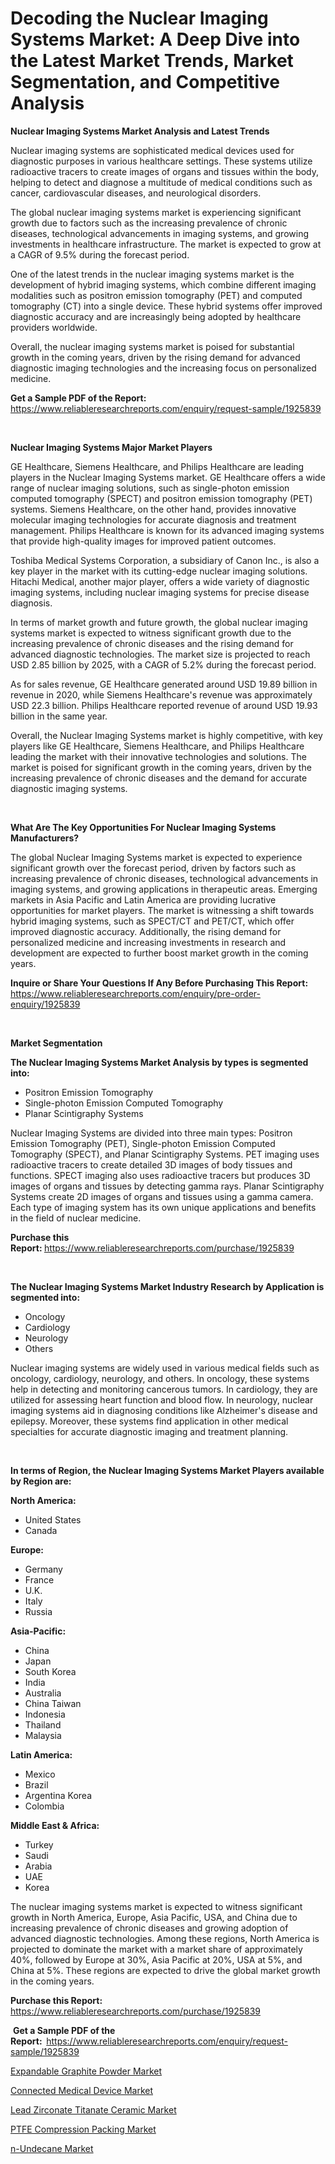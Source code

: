 <p><h1>Decoding the Nuclear Imaging Systems Market: A Deep Dive into the Latest Market Trends, Market Segmentation, and Competitive Analysis</h1></p><p><strong>Nuclear Imaging Systems Market Analysis and Latest Trends</strong></p>
<p><p>Nuclear imaging systems are sophisticated medical devices used for diagnostic purposes in various healthcare settings. These systems utilize radioactive tracers to create images of organs and tissues within the body, helping to detect and diagnose a multitude of medical conditions such as cancer, cardiovascular diseases, and neurological disorders.</p><p>The global nuclear imaging systems market is experiencing significant growth due to factors such as the increasing prevalence of chronic diseases, technological advancements in imaging systems, and growing investments in healthcare infrastructure. The market is expected to grow at a CAGR of 9.5% during the forecast period.</p><p>One of the latest trends in the nuclear imaging systems market is the development of hybrid imaging systems, which combine different imaging modalities such as positron emission tomography (PET) and computed tomography (CT) into a single device. These hybrid systems offer improved diagnostic accuracy and are increasingly being adopted by healthcare providers worldwide.</p><p>Overall, the nuclear imaging systems market is poised for substantial growth in the coming years, driven by the rising demand for advanced diagnostic imaging technologies and the increasing focus on personalized medicine.</p></p>
<p><strong>Get a Sample PDF of the Report:&nbsp;</strong> <a href="https://www.reliableresearchreports.com/enquiry/request-sample/1925839">https://www.reliableresearchreports.com/enquiry/request-sample/1925839</a></p>
<p>&nbsp;</p>
<p><strong>Nuclear Imaging Systems Major Market Players</strong></p>
<p><p>GE Healthcare, Siemens Healthcare, and Philips Healthcare are leading players in the Nuclear Imaging Systems market. GE Healthcare offers a wide range of nuclear imaging solutions, such as single-photon emission computed tomography (SPECT) and positron emission tomography (PET) systems. Siemens Healthcare, on the other hand, provides innovative molecular imaging technologies for accurate diagnosis and treatment management. Philips Healthcare is known for its advanced imaging systems that provide high-quality images for improved patient outcomes.</p><p>Toshiba Medical Systems Corporation, a subsidiary of Canon Inc., is also a key player in the market with its cutting-edge nuclear imaging solutions. Hitachi Medical, another major player, offers a wide variety of diagnostic imaging systems, including nuclear imaging systems for precise disease diagnosis.</p><p>In terms of market growth and future growth, the global nuclear imaging systems market is expected to witness significant growth due to the increasing prevalence of chronic diseases and the rising demand for advanced diagnostic technologies. The market size is projected to reach USD 2.85 billion by 2025, with a CAGR of 5.2% during the forecast period.</p><p>As for sales revenue, GE Healthcare generated around USD 19.89 billion in revenue in 2020, while Siemens Healthcare's revenue was approximately USD 22.3 billion. Philips Healthcare reported revenue of around USD 19.93 billion in the same year.</p><p>Overall, the Nuclear Imaging Systems market is highly competitive, with key players like GE Healthcare, Siemens Healthcare, and Philips Healthcare leading the market with their innovative technologies and solutions. The market is poised for significant growth in the coming years, driven by the increasing prevalence of chronic diseases and the demand for accurate diagnostic imaging systems.</p></p>
<p>&nbsp;</p>
<p><strong>What Are The Key Opportunities For Nuclear Imaging Systems Manufacturers?</strong></p>
<p><p>The global Nuclear Imaging Systems market is expected to experience significant growth over the forecast period, driven by factors such as increasing prevalence of chronic diseases, technological advancements in imaging systems, and growing applications in therapeutic areas. Emerging markets in Asia Pacific and Latin America are providing lucrative opportunities for market players. The market is witnessing a shift towards hybrid imaging systems, such as SPECT/CT and PET/CT, which offer improved diagnostic accuracy. Additionally, the rising demand for personalized medicine and increasing investments in research and development are expected to further boost market growth in the coming years.</p></p>
<p><strong>Inquire or Share Your Questions If Any Before Purchasing This Report:</strong> <a href="https://www.reliableresearchreports.com/enquiry/pre-order-enquiry/1925839">https://www.reliableresearchreports.com/enquiry/pre-order-enquiry/1925839</a></p>
<p>&nbsp;</p>
<p><strong>Market Segmentation</strong></p>
<p><strong>The Nuclear Imaging Systems Market Analysis by types is segmented into:</strong></p>
<p><ul><li>Positron Emission Tomography</li><li>Single-photon Emission Computed Tomography</li><li>Planar Scintigraphy Systems</li></ul></p>
<p><p>Nuclear Imaging Systems are divided into three main types: Positron Emission Tomography (PET), Single-photon Emission Computed Tomography (SPECT), and Planar Scintigraphy Systems. PET imaging uses radioactive tracers to create detailed 3D images of body tissues and functions. SPECT imaging also uses radioactive tracers but produces 3D images of organs and tissues by detecting gamma rays. Planar Scintigraphy Systems create 2D images of organs and tissues using a gamma camera. Each type of imaging system has its own unique applications and benefits in the field of nuclear medicine.</p></p>
<p><strong>Purchase this Report:&nbsp;</strong><a href="https://www.reliableresearchreports.com/purchase/1925839">https://www.reliableresearchreports.com/purchase/1925839</a></p>
<p>&nbsp;</p>
<p><strong>The Nuclear Imaging Systems Market Industry Research by Application is segmented into:</strong></p>
<p><ul><li>Oncology</li><li>Cardiology</li><li>Neurology</li><li>Others</li></ul></p>
<p><p>Nuclear imaging systems are widely used in various medical fields such as oncology, cardiology, neurology, and others. In oncology, these systems help in detecting and monitoring cancerous tumors. In cardiology, they are utilized for assessing heart function and blood flow. In neurology, nuclear imaging systems aid in diagnosing conditions like Alzheimer's disease and epilepsy. Moreover, these systems find application in other medical specialties for accurate diagnostic imaging and treatment planning.</p></p>
<p>&nbsp;</p>
<p><strong>In terms of Region, the Nuclear Imaging Systems Market Players available by Region are:</strong></p>
<p>
    <p> <strong> North America: </strong>
        <ul>
            <li>United States</li>
            <li>Canada</li>
        </ul>
        </p> 
    <p> <strong> Europe: </strong>
        <ul>
            <li>Germany</li>
            <li>France</li>
            <li>U.K.</li>
            <li>Italy</li>
            <li>Russia</li>
        </ul>
        </p> 
    <p> <strong> Asia-Pacific: </strong>
        <ul>
            <li>China</li>
            <li>Japan</li>
            <li>South Korea</li>
            <li>India</li>
            <li>Australia</li>
            <li>China Taiwan</li>
            <li>Indonesia</li>
            <li>Thailand</li>
            <li>Malaysia</li>
        </ul>
        </p> 
    <p> <strong> Latin America: </strong>
        <ul>
            <li>Mexico</li>
            <li>Brazil</li>
            <li>Argentina Korea</li>
            <li>Colombia</li>
        </ul>
        </p> 
    <p> <strong> Middle East & Africa: </strong>
        <ul>
            <li>Turkey</li>
            <li>Saudi</li>
            <li>Arabia</li>
            <li>UAE</li>
            <li>Korea</li>
        </ul>
    </p>
    </p>
<p><p>The nuclear imaging systems market is expected to witness significant growth in North America, Europe, Asia Pacific, USA, and China due to increasing prevalence of chronic diseases and growing adoption of advanced diagnostic technologies. Among these regions, North America is projected to dominate the market with a market share of approximately 40%, followed by Europe at 30%, Asia Pacific at 20%, USA at 5%, and China at 5%. These regions are expected to drive the global market growth in the coming years.</p></p>
<p><strong>Purchase this Report: </strong><a href="https://www.reliableresearchreports.com/purchase/1925839">https://www.reliableresearchreports.com/purchase/1925839</a></p>
<p>&nbsp;<strong>Get a Sample PDF of the Report:&nbsp;&nbsp;</strong><a href="https://www.reliableresearchreports.com/enquiry/request-sample/1925839">https://www.reliableresearchreports.com/enquiry/request-sample/1925839</a></p>
<p><strong></strong></p>
<p><p><a href="https://view.publitas.com/reportprime-1/expandable-graphite-powder-market-size-market-share-and-global-market-analysis-report-2024-2031/">Expandable Graphite Powder Market</a></p><p><a href="https://github.com/sonuprakash1/Market-Research-Report-List-1/blob/main/connected-medical-device-market.md">Connected Medical Device Market</a></p><p><a href="https://angry-finch-aaf.notion.site/Lead-Zirconate-Titanate-Ceramic-Market-Size-Evaluating-its-Market-Trends-Growth-and-Projections-2-4de52e538d414e97a25c4406c6aeffdf">Lead Zirconate Titanate Ceramic Market</a></p><p><a href="https://view.publitas.com/reportprime-1/ptfe-compression-packing-market-provides-a-comprehensive-analysis-including-a-macro-overview-of-the-market-as-well-as-micro-details-such-as-market-size-and-competitive-landscape/">PTFE Compression Packing Market</a></p><p><a href="https://faithful-glue-af3.notion.site/n-Undecane-Market-Size-Share-Trends-Analysis-Report-By-Application-Regional-Outlook-Competitive-f6e2a5ad08fe432f9d3a9d0aca25039b">n-Undecane Market</a></p></p>